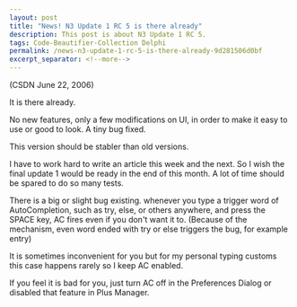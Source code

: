 ```yaml
---
layout: post
title: "News! N3 Update 1 RC 5 is there already"
description: This post is about N3 Update 1 RC 5.
tags: Code-Beautifier-Collection Delphi
permalink: /news-n3-update-1-rc-5-is-there-already-9d281506d0bf
excerpt_separator: <!--more-->
---
```

(CSDN June 22, 2006)

It is there already.

No new features, only a few modifications on UI, in order to make it easy to use or good to look. A tiny bug fixed.

This version should be stabler than old versions.
<!--more-->

I have to work hard to write an article this week and the next. So I wish the final update 1 would be ready in the end of this month. A lot of time should be spared to do so many tests.

There is a big or slight bug existing. whenever you type a trigger word of AutoCompletion, such as try, else, or others anywhere, and press the SPACE key, AC fires even if you don't want it to. (Because of the mechanism, even word ended with try or else triggers the bug, for example entry)

It is sometimes inconvenient for you but for my personal typing customs this case happens rarely so I keep AC enabled.

If you feel it is bad for you, just turn AC off in the Preferences Dialog or disabled that feature in Plus Manager.
